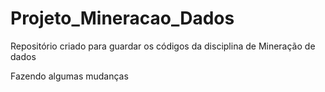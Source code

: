 # Projeto_Mineracao_Dados
 
Repositório criado para guardar os códigos da disciplina de Mineração de dados

Fazendo algumas mudanças